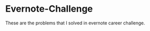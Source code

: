 Evernote-Challenge
==================
These are the problems that I solved in evernote career challenge. 
